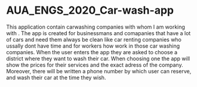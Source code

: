 # AUA_ENGS_2020_Car-wash-app
This application contain carwashing companies with whom I am working with . 
The app is created for businessmans and comapanies that have a lot of cars and need them always be clean like car renting companies who ussally dont have time and for workers how work in those car washing companies. 
When the user enters the app they are asked to choose a district where they want to wash their car. 
When choosing one the app will show the prices for their services and the exact adress of the company.
Moreover, there will be written a phone number by which user can reserve, and wash their car at the time they wish.
